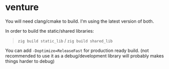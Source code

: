 # venture

You will need clang/cmake to build. I'm using the latest version of both.

In order to build the static/shared libraries:
> `zig build static_lib` / `zig build shared_lib`

You can add `-Doptimize=ReleaseFast` for production ready build. (not recommended to use it as a debug/development library will probably makes things harder to debug)
